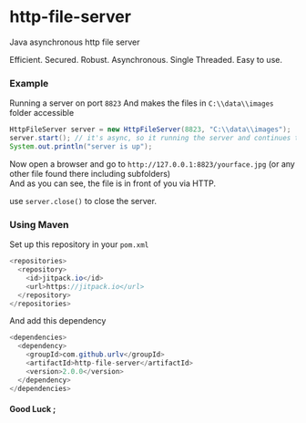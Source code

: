 # http-file-server
Java asynchronous http file server

Efficient. Secured. Robust. Asynchronous. Single Threaded. Easy to use.

### Example
Running a server on port `8823` And makes the files in `C:\\data\\images` folder accessible
```java
HttpFileServer server = new HttpFileServer(8823, "C:\\data\\images");
server.start(); // it's async, so it running the server and continues to the next line
System.out.println("server is up");
```

Now open a browser and go to `http://127.0.0.1:8823/yourface.jpg` (or any other file found there including subfolders)<br>
And as you can see, the file is in front of you via HTTP.

use `server.close()` to close the server.



### Using Maven
Set up this repository in your `pom.xml`
```java
<repositories>
  <repository>
    <id>jitpack.io</id>
    <url>https://jitpack.io</url>
  </repository>
</repositories>
```
And add this dependency
```java
<dependencies>
  <dependency>
    <groupId>com.github.urlv</groupId>
    <artifactId>http-file-server</artifactId>
    <version>2.0.0</version>
  </dependency>
</dependencies>
```

#### Good Luck ;
